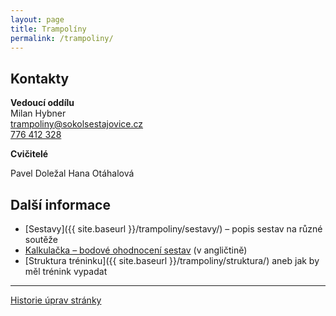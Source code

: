 ```yaml
---
layout: page
title: Trampolíny
permalink: /trampoliny/
---
```


## Kontakty

**Vedoucí oddílu**  
Milan Hybner  
[trampoliny@sokolsestajovice.cz](mailto:trampoliny@sokolsestajovice.cz)  
[776 412 328](tel:+420776412328)  

**Cvičitelé**  

Pavel Doležal
Hana Otáhalová

## Další informace

* [Sestavy]({{ site.baseurl }}/trampoliny/sestavy/) – popis sestav na různé soutěže
* [Kalkulačka – bodové ohodnocení sestav](https://ucdtramp.com/tariff) (v angličtině)
* [Struktura tréninku]({{ site.baseurl }}/trampoliny/struktura/) aneb jak by měl trénink vypadat

---

[Historie úprav stránky](https://github.com/milanhybner/sokolsestajovice.cz/commits/gh-pages/oddily/trampoliny/clenove.md)

<!--
* [Metodika]({{ site.baseurl }}/trampoliny/metodika/) aneb co trénujeme na trampolíně
* [Roční tréninkový plán]({{ site.baseurl }}/trampoliny/plan/) aneb co kdy trénujeme obecně (není moc aktuální)
-->

